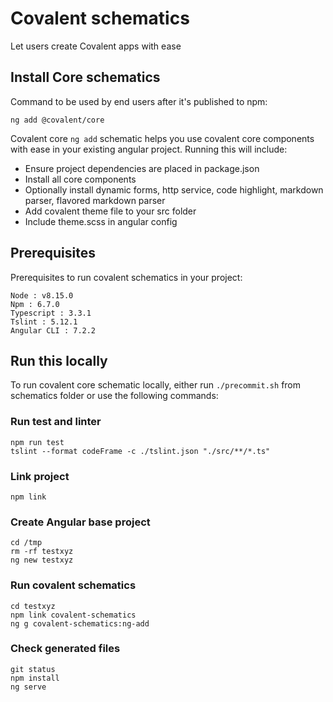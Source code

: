# Covalent schematics
Let users create Covalent apps with ease

## Install Core schematics
Command to be used by end users after it's published to npm:
``` 
ng add @covalent/core 
```

Covalent core `ng add` schematic helps you use covalent core components with ease in your existing angular project. Running this will include:

- Ensure project dependencies are placed in package.json
- Install all core components
- Optionally install dynamic forms, http service, code highlight, markdown parser, flavored markdown parser
- Add covalent theme file to your src folder
- Include theme.scss in angular config

## Prerequisites

Prerequisites to run covalent schematics in your project:

```
Node : v8.15.0
Npm : 6.7.0
Typescript : 3.3.1
Tslint : 5.12.1
Angular CLI : 7.2.2
```

## Run this locally
To run covalent core schematic locally, either run `./precommit.sh` from schematics folder or use the following commands:

### Run test and linter
```
npm run test
tslint --format codeFrame -c ./tslint.json "./src/**/*.ts"
```

### Link project
```
npm link
```

### Create Angular base project
```
cd /tmp
rm -rf testxyz
ng new testxyz
```

### Run covalent schematics
```
cd testxyz
npm link covalent-schematics
ng g covalent-schematics:ng-add
```

### Check generated files
```
git status
npm install
ng serve
```